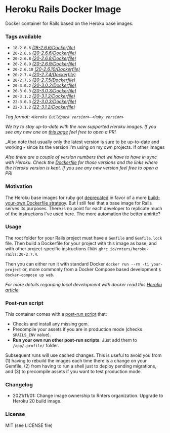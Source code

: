 # Heroku Rails Docker Image

Docker container for Rails based on the Heroku base images.

### Tags available

* `18-2.6.6` *[(18-2.6.6/Dockerfile)](18-2.6.6/Dockerfile)*
* `20-2.6.6` *[(20-2.6.6/Dockerfile)](20-2.6.6/Dockerfile)*
* `20-2.6.8` *[(20-2.6.8/Dockerfile)](20-2.6.8/Dockerfile)*
* `20-2.6.9` *[(20-2.6.9/Dockerfile)](20-2.6.9/Dockerfile)*
* `20-2.6.10` *[(20-2.6.10/Dockerfile)](20-2.6.10/Dockerfile)*
* `20-2.7.4` *[(20-2.7.4/Dockerfile)](20-2.7.4/Dockerfile)*
* `20-2.7.5` *[(20-2.7.5/Dockerfile)](20-2.7.5/Dockerfile)*
* `20-3.0.2` *[(20-3.0.2/Dockerfile)](20-3.0.2/Dockerfile)*
* `20-3.0.3` *[(20-3.0.3/Dockerfile)](20-3.0.3/Dockerfile)*
* `20-3.1.2` *[(20-3.1.2/Dockerfile)](20-3.1.2/Dockerfile)*
* `22-3.0.3` *[(22-3.0.3/Dockerfile)](22-3.0.3/Dockerfile)*
* `22-3.1.2` *[(22-3.1.2/Dockerfile)](22-3.1.2/Dockerfile)*

_Tag format: `<Heroku Buildpack version>-<Ruby version>`_

_We try to stay up-to-date with the new supported Heroku images. If you see any new one on [this page](https://devcenter.heroku.com/articles/ruby-support#supported-runtimes) feel free to open a PR!_

_Also note that usually only the latest version is sure to be up-to-date and working - since its the version I'm using on my own projects. If other images

_Also there are a couple of version numbers that we have to have in sync with Heroku. Check the [Dockerfile](Dockerfile.template) for those versions and the links where the Heroku version is kept. If you see any new version feel free to open a PR!_


### Motivation
The Heroku base images for ruby got [deprecated](https://github.com/heroku/docker-ruby) in favor of a more [build-your-own Dockerfile strategy](https://devcenter.heroku.com/articles/local-development-with-docker-compose). But I still feel that a base image for Rails serves its purposes. There is no point for each developer to replicate much of the instructions I've used here. The more automation the better amirite?


### Usage
The root folder for your Rails project must have a `Gemfile` and `Gemfile.lock` file. Then build a Dockerfile for your project with this image as base, and with other project-specific instructions `FROM ghrc.io/rnters/heroku-rails:20-2.7.4`.

Then you can either run it with standard Docker `docker run --rm -ti your-project` or, more commonly from a Docker Compose based development `$ docker-compose up web`.

_For more details regarding local development with docker read this [Heroku article](https://devcenter.heroku.com/articles/local-development-with-docker-compose)_


### Post-run script
This container comes with a [post-run script](init.sh) that:
- Checks and install any missing gem.
- Precompile your assets if you are in production mode (checks `$RAILS_ENV` value).
- **Run your own run other post-run scripts**. Just add them to `/app/.profile/` folder.

Subsequent runs will use cached changes. This is useful to avoid you from (1) having to rebuild the images each time there is a change on your Gemfile, (2) from having to run a shell just to deploy pending migrations, and (3) to precompile assets if you want to test production mode.


### Changelog
* 2021/11/01: Change image ownership to Rnters organization. Upgrade to Heroku 20 build image.


### License

MIT (see LICENSE file)
